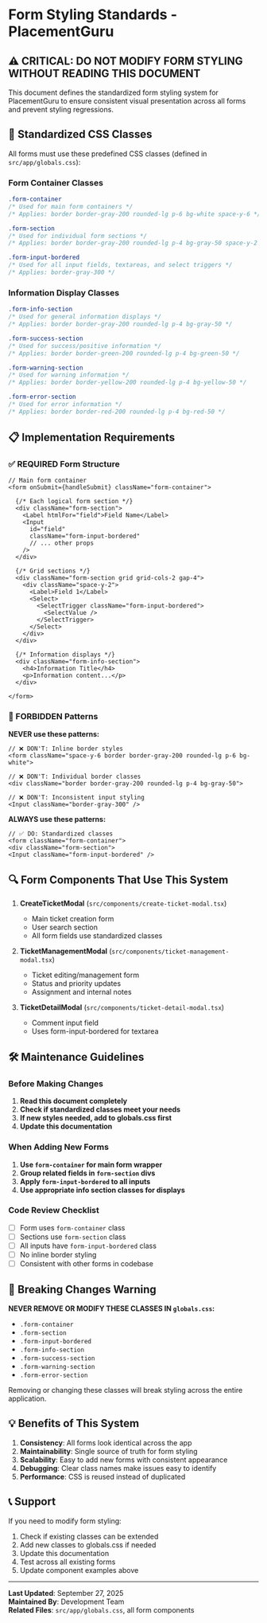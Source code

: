 # Form Styling Standards - PlacementGuru

## ⚠️ CRITICAL: DO NOT MODIFY FORM STYLING WITHOUT READING THIS DOCUMENT

This document defines the standardized form styling system for PlacementGuru to ensure consistent visual presentation across all forms and prevent styling regressions.

## 🎨 Standardized CSS Classes

All forms must use these predefined CSS classes (defined in `src/app/globals.css`):

### Form Container Classes
```css
.form-container
/* Used for main form containers */
/* Applies: border border-gray-200 rounded-lg p-6 bg-white space-y-6 */

.form-section  
/* Used for individual form sections */
/* Applies: border border-gray-200 rounded-lg p-4 bg-gray-50 space-y-2 */

.form-input-bordered
/* Used for all input fields, textareas, and select triggers */
/* Applies: border-gray-300 */
```

### Information Display Classes
```css
.form-info-section
/* Used for general information displays */
/* Applies: border border-gray-200 rounded-lg p-4 bg-gray-50 */

.form-success-section
/* Used for success/positive information */
/* Applies: border border-green-200 rounded-lg p-4 bg-green-50 */

.form-warning-section
/* Used for warning information */
/* Applies: border border-yellow-200 rounded-lg p-4 bg-yellow-50 */

.form-error-section
/* Used for error information */
/* Applies: border border-red-200 rounded-lg p-4 bg-red-50 */
```

## 📋 Implementation Requirements

### ✅ REQUIRED Form Structure

```tsx
// Main form container
<form onSubmit={handleSubmit} className="form-container">
  
  {/* Each logical form section */}
  <div className="form-section">
    <Label htmlFor="field">Field Name</Label>
    <Input 
      id="field"
      className="form-input-bordered"
      // ... other props
    />
  </div>
  
  {/* Grid sections */}
  <div className="form-section grid grid-cols-2 gap-4">
    <div className="space-y-2">
      <Label>Field 1</Label>
      <Select>
        <SelectTrigger className="form-input-bordered">
          <SelectValue />
        </SelectTrigger>
      </Select>
    </div>
  </div>
  
  {/* Information displays */}
  <div className="form-info-section">
    <h4>Information Title</h4>
    <p>Information content...</p>
  </div>
  
</form>
```

### 🚫 FORBIDDEN Patterns

**NEVER use these patterns:**
```tsx
// ❌ DON'T: Inline border styles
<form className="space-y-6 border border-gray-200 rounded-lg p-6 bg-white">

// ❌ DON'T: Individual border classes
<div className="border border-gray-200 rounded-lg p-4 bg-gray-50">

// ❌ DON'T: Inconsistent input styling
<Input className="border-gray-300" />
```

**ALWAYS use these patterns:**
```tsx
// ✅ DO: Standardized classes
<form className="form-container">
<div className="form-section">
<Input className="form-input-bordered" />
```

## 🔍 Form Components That Use This System

1. **CreateTicketModal** (`src/components/create-ticket-modal.tsx`)
   - Main ticket creation form
   - User search section
   - All form fields use standardized classes

2. **TicketManagementModal** (`src/components/ticket-management-modal.tsx`)
   - Ticket editing/management form
   - Status and priority updates
   - Assignment and internal notes

3. **TicketDetailModal** (`src/components/ticket-detail-modal.tsx`)
   - Comment input field
   - Uses form-input-bordered for textarea

## 🛠️ Maintenance Guidelines

### Before Making Changes
1. **Read this document completely**
2. **Check if standardized classes meet your needs**
3. **If new styles needed, add to globals.css first**
4. **Update this documentation**

### When Adding New Forms
1. **Use `form-container` for main form wrapper**
2. **Group related fields in `form-section` divs**
3. **Apply `form-input-bordered` to all inputs**
4. **Use appropriate info section classes for displays**

### Code Review Checklist
- [ ] Form uses `form-container` class
- [ ] Sections use `form-section` class  
- [ ] All inputs have `form-input-bordered` class
- [ ] No inline border styling
- [ ] Consistent with other forms in codebase

## 🚨 Breaking Changes Warning

**NEVER REMOVE OR MODIFY THESE CLASSES IN `globals.css`:**
- `.form-container`
- `.form-section` 
- `.form-input-bordered`
- `.form-info-section`
- `.form-success-section`
- `.form-warning-section`
- `.form-error-section`

Removing or changing these classes will break styling across the entire application.

## 💡 Benefits of This System

1. **Consistency**: All forms look identical across the app
2. **Maintainability**: Single source of truth for form styling
3. **Scalability**: Easy to add new forms with consistent appearance
4. **Debugging**: Clear class names make issues easy to identify
5. **Performance**: CSS is reused instead of duplicated

## 📞 Support

If you need to modify form styling:
1. Check if existing classes can be extended
2. Add new classes to globals.css if needed
3. Update this documentation
4. Test across all existing forms
5. Update component examples above

---
**Last Updated**: September 27, 2025  
**Maintained By**: Development Team  
**Related Files**: `src/app/globals.css`, all form components